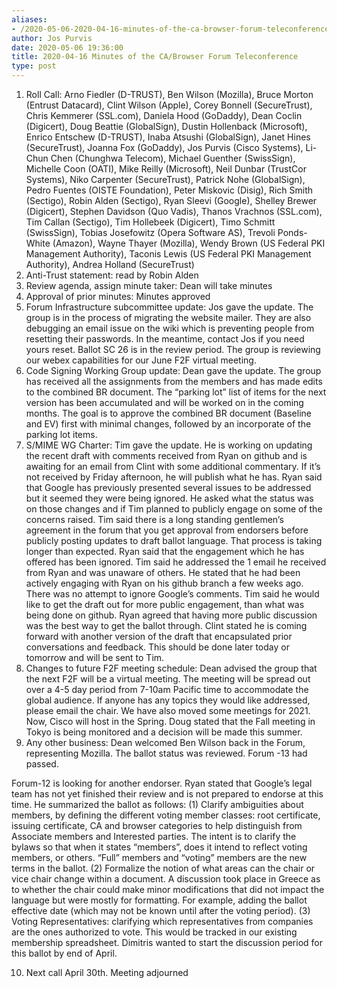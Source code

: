 ```yaml
---
aliases:
- /2020-05-06-2020-04-16-minutes-of-the-ca-browser-forum-teleconference/
author: Jos Purvis
date: 2020-05-06 19:36:00
title: 2020-04-16 Minutes of the CA/Browser Forum Teleconference
type: post
---
```


1. Roll Call: Arno Fiedler (D-TRUST), Ben Wilson (Mozilla), Bruce Morton (Entrust Datacard), Clint Wilson (Apple), Corey Bonnell (SecureTrust), Chris Kemmerer (SSL.com), Daniela Hood (GoDaddy), Dean Coclin (Digicert), Doug Beattie (GlobalSign), Dustin Hollenback (Microsoft), Enrico Entschew (D-TRUST), Inaba Atsushi (GlobalSign), Janet Hines (SecureTrust), Joanna Fox (GoDaddy), Jos Purvis (Cisco Systems), Li-Chun Chen (Chunghwa Telecom), Michael Guenther (SwissSign), Michelle Coon (OATI), Mike Reilly (Microsoft), Neil Dunbar (TrustCor Systems), Niko Carpenter (SecureTrust), Patrick Nohe (GlobalSign), Pedro Fuentes (OISTE Foundation), Peter Miskovic (Disig), Rich Smith (Sectigo), Robin Alden (Sectigo), Ryan Sleevi (Google), Shelley Brewer (Digicert), Stephen Davidson (Quo Vadis), Thanos Vrachnos (SSL.com), Tim Callan (Sectigo), Tim Hollebeek (Digicert), Timo Schmitt (SwissSign), Tobias Josefowitz (Opera Software AS), Trevoli Ponds-White (Amazon), Wayne Thayer (Mozilla), Wendy Brown (US Federal PKI Management Authority), Taconis Lewis (US Federal PKI Management Authority), Andrea Holland (SecureTrust)
1. Anti-Trust statement: read by Robin Alden
1. Review agenda, assign minute taker: Dean will take minutes
1. Approval of prior minutes: Minutes approved
1. Forum Infrastructure subcommittee update: Jos gave the update. The group is in the process of migrating the website mailer. They are also debugging an email issue on the wiki which is preventing people from resetting their passwords. In the meantime, contact Jos if you need yours reset. Ballot SC 26 is in the review period. The group is reviewing our webex capabilities for our June F2F virtual meeting.
1. Code Signing Working Group update: Dean gave the update. The group has received all the assignments from the members and has made edits to the combined BR document. The “parking lot” list of items for the next version has been accumulated and will be worked on in the coming months. The goal is to approve the combined BR document (Baseline and EV) first with minimal changes, followed by an incorporate of the parking lot items.
1. S/MIME WG Charter: Tim gave the update. He is working on updating the recent draft with comments received from Ryan on github and is awaiting for an email from Clint with some additional commentary. If it’s not received by Friday afternoon, he will publish what he has. Ryan said that Google has previously presented several issues to be addressed but it seemed they were being ignored. He asked what the status was on those changes and if Tim planned to publicly engage on some of the concerns raised. Tim said there is a long standing gentlemen’s agreement in the forum that you get approval from endorsers before publicly posting updates to draft ballot language. That process is taking longer than expected. Ryan said that the engagement which he has offered has been ignored. Tim said he addressed the 1 email he received from Ryan and was unaware of others. He stated that he had been actively engaging with Ryan on his github branch a few weeks ago. There was no attempt to ignore Google’s comments. Tim said he would like to get the draft out for more public engagement, than what was being done on github. Ryan agreed that having more public discussion was the best way to get the ballot through. Clint stated he is coming forward with another version of the draft that encapsulated prior conversations and feedback. This should be done later today or tomorrow and will be sent to Tim.
1. Changes to future F2F meeting schedule: Dean advised the group that the next F2F will be a virtual meeting. The meeting will be spread out over a 4-5 day period from 7-10am Pacific time to accommodate the global audience. If anyone has any topics they would like addressed, please email the chair. We have also moved some meetings for 2021. Now, Cisco will host in the Spring. Doug stated that the Fall meeting in Tokyo is being monitored and a decision will be made this summer.
1. Any other business: Dean welcomed Ben Wilson back in the Forum, representing Mozilla. The ballot status was reviewed. Forum -13 had passed.

Forum-12 is looking for another endorser. Ryan stated that Google’s legal team has not yet finished their review and is not prepared to endorse at this time. He summarized the ballot as follows: (1) Clarify ambiguities about members, by defining the different voting member classes: root certificate, issuing certificate, CA and browser categories to help distinguish from Associate members and Interested parties. The intent is to clarify the bylaws so that when it states “members”, does it intend to reflect voting members, or others. “Full” members and “voting” members are the new terms in the ballot. (2) Formalize the notion of what areas can the chair or vice chair change within a document. A discussion took place in Greece as to whether the chair could make minor modifications that did not impact the language but were mostly for formatting. For example, adding the ballot effective date (which may not be known until after the voting period). (3) Voting Representatives: clarifying which representatives from companies are the ones authorized to vote. This would be tracked in our existing membership spreadsheet. Dimitris wanted to start the discussion period for this ballot by end of April.

10. Next call April 30th. Meeting adjourned